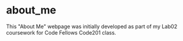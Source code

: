 # about_me
This "About Me" webpage was initially developed as part of my Lab02 coursework for Code Fellows Code201 class.
